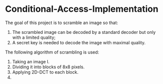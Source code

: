 # Conditional-Access-Implementation
The goal of this project is to scramble an image so that:
1) The scrambled image can be decoded by a standard decoder but only with a limited quality;
2) A secret key is needed to decode the image with maximal quality.

The following algorithm of scrambling is used:

1) Taking an image I.
2) Dividing it into blocks of 8x8 pixels. 
3) Applying 2D-DCT to each block.
4) 

